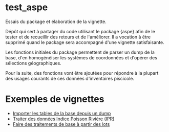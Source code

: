 # test_aspe
Essais du package et élaboration de la vignette.

Dépôt qui sert à partager du code utilisant le package {aspe} afin de le tester et de recueillir des retours et de l'améliorer. Il a vocation à être supprimé quand le package sera accompagné d'une vignette satisfaisante.

Les fonctions initiales du package permettent de parser un dump de la base, d'en homogénéiser les systèmes de coordonnées et d'opérer des sélections géographiques.

Pour la suite, des fonctions vont être ajoutées pour répondre à la plupart des usages courants de ces données d'inventaires piscicole.

# Exemples de vignettes

- [Importer les tables de la base depuis un dump](https://rpubs.com/kamoke/713407)  
- [Traiter des données Indice Poisson Rivière (IPR)](https://rpubs.com/kamoke/713491)
- [Faire des traitements de base à partir des lots](https://rpubs.com/kamoke/715102)
